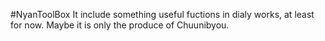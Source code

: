 #NyanToolBox
It include something useful fuctions in dialy works, at least for now.
Maybe it is only the produce of Chuunibyou.
